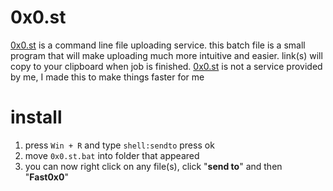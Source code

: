 # 0x0.st
[0x0.st](https://0x0.st/) is a command line file uploading service. this batch file is a small program that will make uploading much more intuitive and easier. link(s) will copy to your clipboard when job is finished. [0x0.st](https://0x0.st/) is not a service provided by me, I made this to make things faster for me
# install
1. press ``Win + R`` and type ``shell:sendto`` press ok
2. move ``0x0.st.bat`` into folder that appeared
3. you can now right click on any file(s), click "**send to**" and then "**Fast0x0**"
